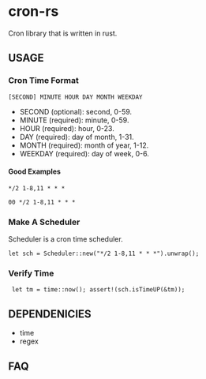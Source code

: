 # cron-rs

Cron library that is written in rust.

## USAGE

### Cron Time Format 

`[SECOND] MINUTE HOUR DAY MONTH WEEKDAY`

* SECOND (optional): second, 0-59.
* MINUTE (required): minute, 0-59.
* HOUR (required): hour, 0-23.
* DAY (required): day of month, 1-31.
* MONTH (required): month of year, 1-12.
* WEEKDAY (required): day of week, 0-6.

#### Good Examples 
`*/2 1-8,11 * * *`

`00 */2 1-8,11 * * *`

### Make A Scheduler
Scheduler is a cron time scheduler. 

`
    let sch = Scheduler::new("*/2 1-8,11 * * *").unwrap();
`

### Verify Time 

` 
    let tm = time::now();
    assert!(sch.isTimeUP(&tm));
` 

## DEPENDENICIES 

* time
* regex

## FAQ

